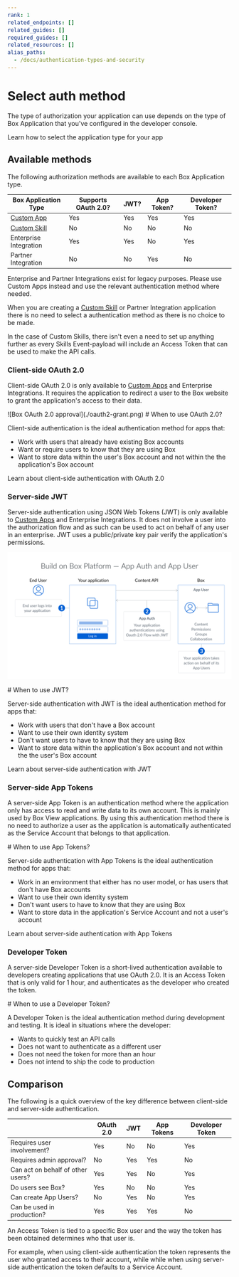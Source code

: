 ```yaml
---
rank: 1
related_endpoints: []
related_guides: []
required_guides: []
related_resources: []
alias_paths:
  - /docs/authentication-types-and-security
---
```


# Select auth method

The type of authorization your application can use depends on the type of
Box Application that you've configured in the developer console.

<CTA to="guide://applications/select">
  Learn how to select the application type for your app
</CTA>

## Available methods

The following authorization methods are available to each Box Application type.

<!-- markdownlint-disable line-length -->

| Box Application Type         | Supports OAuth 2.0? | JWT? | App Token? | Developer Token? |
| ---------------------------- | ------------------- | ---- | ---------- | ---------------- |
| [Custom App][custom-app]     | Yes                 | Yes  | Yes        | Yes              |
| [Custom Skill][custom-skill] | No                  | No   | No         | No               |
| Enterprise Integration       | Yes                 | Yes  | No         | Yes              |
| Partner Integration          | No                  | No   | Yes        | No               |

<!-- markdownlint-enable line-length -->

<Message warning>
  Enterprise and Partner Integrations exist for legacy purposes. Please use
  Custom Apps instead and use the relevant authentication method where needed.
</Message>

<Message>

When you are creating a [Custom Skill][custom-skill] or Partner Integration
application there is no need to select a authentication method as there is no
choice to be made.

In the case of Custom Skills, there isn't even a need to set up anything further
as every Skills Event-payload will include an Access Token that can be used to
make the API calls.

</Message>

### Client-side OAuth 2.0

Client-side OAuth 2.0 is only available to [Custom Apps][custom-app] and
Enterprise Integrations. It requires the application to redirect a user to the
Box website to grant the application's access to their data.

<ImageFrame center width="400" shadow border>
  ![Box OAuth 2.0 approval](./oauth2-grant.png)
</ImageFrame>

<Message>
  # When to use OAuth 2.0?

Client-side authentication is the ideal authentication method for apps that:

- Work with users that already have existing Box accounts
- Want or require users to know that they are using Box
- Want to store data within the user's Box account and not within the the
  application's Box account

</Message>

<CTA to="guide://authentication/oauth2">
  Learn about client-side authentication with OAuth 2.0
</CTA>

### Server-side JWT

Server-side authentication using JSON Web Tokens (JWT) is only available to
[Custom Apps][custom-app] and Enterprise Integrations. It does not involve a
user into the authorization flow and as such can be used to act on behalf of any
user in an enterprise. JWT uses a public/private key pair verify the
application's permissions.

<ImageFrame center shadow border>

![Box JWT flow](./jwt-flow.png)

</ImageFrame>

<Message>
  # When to use JWT?

Server-side authentication with JWT is the ideal authentication method for apps that:

- Work with users that don't have a Box account
- Want to use their own identity system
- Don't want users to have to know that they are using Box
- Want to store data within the application's Box account and not within the the
  user's Box account

</Message>

<CTA to="guide://authentication/jwt">
  Learn about server-side authentication with JWT
</CTA>

### Server-side App Tokens

A server-side App Token is an authentication method where the application only
has access to read and write data to its own account. This is mainly used by Box
View applications. By using this authentication method there is no need to
authorize a user as the application is automatically authenticated as the
Service Account that belongs to that application.

<Message>
  # When to use App Tokens?

Server-side authentication with App Tokens is the ideal authentication method
for apps that:

- Work in an environment that either has no user model, or has users that don't
  have Box accounts
- Want to use their own identity system
- Don't want users to have to know that they are using Box
- Want to store data in the application's Service Account and not a user's account

</Message>

<CTA to="guide://authentication/app-token">
  Learn about server-side authentication with App Tokens
</CTA>

### Developer Token

A server-side Developer Token is a short-lived authentication available to
developers creating applications that use OAuth 2.0. It is an Access
Token that is only valid for 1 hour, and authenticates as the developer who
created the token.

<Message>
  # When to use a Developer Token?

A Developer Token is the ideal authentication method during development and
testing. It is ideal in situations where the developer:

- Wants to quickly test an API calls
- Does not want to authenticate as a different user
- Does not need the token for more than an hour
- Does not intend to ship the code to production

</Message>

## Comparison

The following is a quick overview of the key difference between client-side and
server-side authentication.

<!-- markdownlint-disable line-length -->

|                                   | OAuth 2.0 | JWT | App Tokens | Developer Token |
| --------------------------------- | --------- | --- | ---------- | --------------- |
| Requires user involvement?        | Yes       | No  | No         | Yes             |
| Requires admin approval?          | No        | Yes | Yes        | No              |
| Can act on behalf of other users? | Yes       | Yes | No         | Yes             |
| Do users see Box?                 | Yes       | No  | No         | Yes             |
| Can create App Users?             | No        | Yes | No         | Yes             |
| Can be used in production?        | Yes       | Yes | Yes        | No              |

<!-- markdownlint-enable line-length -->

<Message>

An Access Token is tied to a specific Box user and the way the token has been
obtained determines who that user is.

For example, when using client-side authentication the token represents the
user who granted access to their account, while while when using server-side
authentication the token defaults to a Service Account.

</Message>

[custom-app]: guide://applications/custom-app
[custom-skill]: guide://applications/custom-skill
